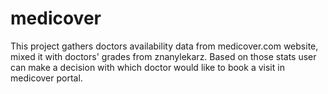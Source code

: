# medicover
This project gathers doctors availability data from medicover.com website, mixed it with doctors' grades from znanylekarz.
Based on those stats user can make a decision with which doctor would like to book a visit in medicover portal.
